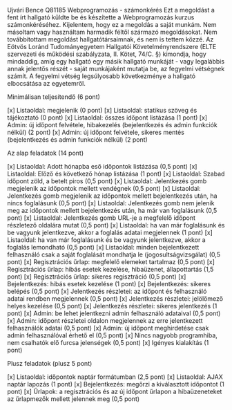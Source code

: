 Ujvári Bence
Q81185
Webprogramozás - számonkérés
Ezt a megoldást a fent írt hallgató küldte be és készítette a Webprogramozás kurzus számonkéréséhez.
Kijelentem, hogy ez a megoldás a saját munkám. Nem másoltam vagy használtam harmadik féltől 
származó megoldásokat. Nem továbbítottam megoldást hallgatótársaimnak, és nem is tettem közzé. 
Az Eötvös Loránd Tudományegyetem Hallgatói Követelményrendszere 
(ELTE szervezeti és működési szabályzata, II. Kötet, 74/C. §) kimondja, hogy mindaddig, 
amíg egy hallgató egy másik hallgató munkáját - vagy legalábbis annak jelentős részét - 
saját munkájaként mutatja be, az fegyelmi vétségnek számít. 
A fegyelmi vétség legsúlyosabb következménye a hallgató elbocsátása az egyetemről.

Minimálisan teljesítendő (6 pont)

[x] Listaoldal: megjelenik (0 pont)
[x] Listaoldal: statikus szöveg és tájékoztató (0 pont)
[x] Listaoldal: összes időpont listázása (1 pont)
[x] Admin: új időpont felvétele, hibakezelés (bejelentkezés és admin funkciók nélkül) (2 pont)
[x] Admin: új időpont felvétele, sikeres mentés (bejelentkezés és admin funkciók nélkül) (2 pont)

Az alap feladatok (14 pont)

[x] Listaoldal: Adott hónapba eső időpontok listázása (0,5 pont)
[x] Listaoldal: Előző és következő hónap listázása (1 pont)
[x] Listaoldal: Szabad időpont zöld, a betelt piros (0,5 pont)
[x] Listaoldal: Jelentkezés gomb megjelenik az időpontok mellett vendégnek (0,5 pont)
[x] Listaoldal: Jelentkezés gomb megjelenik az időpontok mellett bejelentkezés után, ha nincs foglalásunk (0,5 pont)
[x] Listaoldal: Jelentkezés gomb nem jelenik meg az időpontok mellett bejelentkezés után, ha már van foglalásunk (0,5 pont)
[x] Listaoldal: Jelentkezés gomb URL-je a megfelelő időpont részletező oldalára mutat (0,5 pont)
[x] Listaoldal: ha van már foglalásunk és be vagyunk jelentkezve, akkor a foglalás adatai megjelennek (1 pont)
[x] Listaoldal: ha van már foglalásunk és be vagyunk jelentkezve, akkor a foglalás lemondható (0,5 pont)
[x] Listaoldal: minden bejelentkezett felhasználó csak a saját foglalását mondhatja le (jogosultságvizsgálat) (0,5 pont)
[x] Regisztrációs űrlap: megfelelő elemeket tartalmaz (0,5 pont)
[x] Regisztrációs űrlap: hibás esetek kezelése, hibaüzenet, állapottartás (1,5 pont)
[x] Regisztrációs űrlap: sikeres regisztráció (0,5 pont)
[x] Bejelentkezés: hibás esetek kezelése (1 pont)
[x] Bejelentkezés: sikeres belépés (0,5 pont)
[x] Jelentkezés részletei: az időpont és felhasználó adatai rendben megjelennek (0,5 pont)
[x] Jelentkezés részletei: jelölőmező helyes kezelése (0,5 pont)
[x] Jelentkezés részletei: sikeres jelentkezés (1 pont)
[x] Admin: be lehet jelentkezni admin felhasználó adataival (0,5 pont)
[x] Admin: időpont részletei oldalon megjelennek az erre jelentkezett felhasználók adatai (0,5 pont)
[x] Admin: új időpont meghirdetése csak admin felhasználóval érhető el (0,5 pont)
[x] Nincs nagyobb programhiba, nem csalhatók elő furcsa jelenségek (0,5 pont)
[x] Igényes kialakítás (1 pont)

Plusz feladatok (plusz 5 pont)

[x] Listaoldal: időpontok naptár formátumban (2,5 pont)
[x] Listaoldal: AJAX naptár lapozás (1 pont)
[x] Bejelentkezés: megőrzi a kiválasztott időpontot (1 pont)
[x] Űrlapok: a regisztrációs és az új időpont űrlapon a hibaüzeneteket az űrlapmezők mellett jelennek meg (0,5 pont)